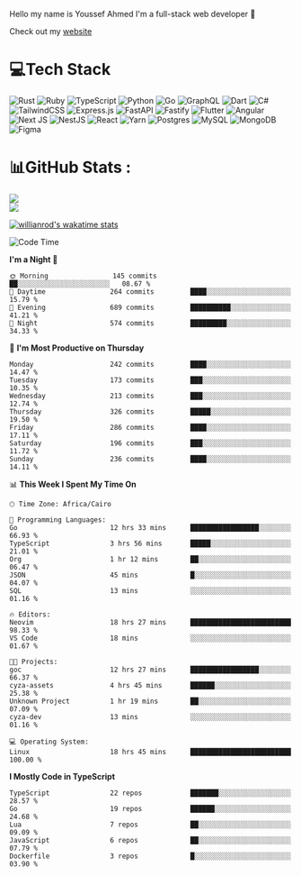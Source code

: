Hello my name is Youssef Ahmed I'm a full-stack web developer 👋

Check out my [website](https://youssefahmed.vercel.app)
 
# 💻Tech Stack

![Rust](https://img.shields.io/badge/rust-%23000000.svg?style=for-the-badge&logo=rust&logoColor=white) ![Ruby](https://img.shields.io/badge/ruby-%23CC342D.svg?style=for-the-badge&logo=ruby&logoColor=white) ![TypeScript](https://img.shields.io/badge/typescript-%23007ACC.svg?style=for-the-badge&logo=typescript&logoColor=white) ![Python](https://img.shields.io/badge/python-3670A0?style=for-the-badge&logo=python&logoColor=ffdd54) ![Go](https://img.shields.io/badge/go-%2300ADD8.svg?style=for-the-badge&logo=go&logoColor=white) ![GraphQL](https://img.shields.io/badge/-GraphQL-E10098?style=for-the-badge&logo=graphql&logoColor=white) ![Dart](https://img.shields.io/badge/dart-%230175C2.svg?style=for-the-badge&logo=dart&logoColor=white) ![C#](https://img.shields.io/badge/c%23-%23239120.svg?style=for-the-badge&logo=c-sharp&logoColor=white) ![TailwindCSS](https://img.shields.io/badge/tailwindcss-%2338B2AC.svg?style=for-the-badge&logo=tailwind-css&logoColor=white) ![Express.js](https://img.shields.io/badge/express.js-%23404d59.svg?style=for-the-badge&logo=express&logoColor=%2361DAFB) ![FastAPI](https://img.shields.io/badge/FastAPI-005571?style=for-the-badge&logo=fastapi) ![Fastify](https://img.shields.io/badge/fastify-%23000000.svg?style=for-the-badge&logo=fastify&logoColor=white) ![Flutter](https://img.shields.io/badge/Flutter-%2302569B.svg?style=for-the-badge&logo=Flutter&logoColor=white) ![Angular](https://img.shields.io/badge/angular-%23DD0031.svg?style=for-the-badge&logo=angular&logoColor=white) ![Next JS](https://img.shields.io/badge/Next-black?style=for-the-badge&logo=next.js&logoColor=white) ![NestJS](https://img.shields.io/badge/nestjs-%23E0234E.svg?style=for-the-badge&logo=nestjs&logoColor=white) ![React](https://img.shields.io/badge/react-%2320232a.svg?style=for-the-badge&logo=react&logoColor=%2361DAFB) ![Yarn](https://img.shields.io/badge/yarn-%232C8EBB.svg?style=for-the-badge&logo=yarn&logoColor=white) ![Postgres](https://img.shields.io/badge/postgres-%23316192.svg?style=for-the-badge&logo=postgresql&logoColor=white) ![MySQL](https://img.shields.io/badge/mysql-%2300f.svg?style=for-the-badge&logo=mysql&logoColor=white) ![MongoDB](https://img.shields.io/badge/MongoDB-%234ea94b.svg?style=for-the-badge&logo=mongodb&logoColor=white)     ![Figma](https://img.shields.io/badge/figma-%23F24E1E.svg?style=for-the-badge&logo=figma&logoColor=white)

# 📊GitHub Stats :

![](https://github-readme-stats.vercel.app/api?username=joetifa2003&theme=tokyonight&hide_border=false&include_all_commits=false&count_private=false)<br/>
![](https://github-readme-streak-stats.herokuapp.com/?user=joetifa2003&theme=tokyonight&hide_border=false)<br/>

[![willianrod's wakatime stats](https://github-readme-stats.vercel.app/api/wakatime?username=joetifa2003&layout=compact)](https://github.com/anuraghazra/github-readme-stats)
<!--START_SECTION:waka-->
![Code Time](http://img.shields.io/badge/Code%20Time-2%2C804%20hrs%2020%20mins-blue)

**I'm a Night 🦉** 

```text
🌞 Morning                145 commits         ██░░░░░░░░░░░░░░░░░░░░░░░   08.67 % 
🌆 Daytime                264 commits         ████░░░░░░░░░░░░░░░░░░░░░   15.79 % 
🌃 Evening                689 commits         ██████████░░░░░░░░░░░░░░░   41.21 % 
🌙 Night                  574 commits         █████████░░░░░░░░░░░░░░░░   34.33 % 
```
📅 **I'm Most Productive on Thursday** 

```text
Monday                   242 commits         ████░░░░░░░░░░░░░░░░░░░░░   14.47 % 
Tuesday                  173 commits         ███░░░░░░░░░░░░░░░░░░░░░░   10.35 % 
Wednesday                213 commits         ███░░░░░░░░░░░░░░░░░░░░░░   12.74 % 
Thursday                 326 commits         █████░░░░░░░░░░░░░░░░░░░░   19.50 % 
Friday                   286 commits         ████░░░░░░░░░░░░░░░░░░░░░   17.11 % 
Saturday                 196 commits         ███░░░░░░░░░░░░░░░░░░░░░░   11.72 % 
Sunday                   236 commits         ████░░░░░░░░░░░░░░░░░░░░░   14.11 % 
```


📊 **This Week I Spent My Time On** 

```text
🕑︎ Time Zone: Africa/Cairo

💬 Programming Languages: 
Go                       12 hrs 33 mins      █████████████████░░░░░░░░   66.93 % 
TypeScript               3 hrs 56 mins       █████░░░░░░░░░░░░░░░░░░░░   21.01 % 
Org                      1 hr 12 mins        ██░░░░░░░░░░░░░░░░░░░░░░░   06.47 % 
JSON                     45 mins             █░░░░░░░░░░░░░░░░░░░░░░░░   04.07 % 
SQL                      13 mins             ░░░░░░░░░░░░░░░░░░░░░░░░░   01.16 % 

🔥 Editors: 
Neovim                   18 hrs 27 mins      █████████████████████████   98.33 % 
VS Code                  18 mins             ░░░░░░░░░░░░░░░░░░░░░░░░░   01.67 % 

🐱‍💻 Projects: 
goc                      12 hrs 27 mins      █████████████████░░░░░░░░   66.37 % 
cyza-assets              4 hrs 45 mins       ██████░░░░░░░░░░░░░░░░░░░   25.38 % 
Unknown Project          1 hr 19 mins        ██░░░░░░░░░░░░░░░░░░░░░░░   07.09 % 
cyza-dev                 13 mins             ░░░░░░░░░░░░░░░░░░░░░░░░░   01.16 % 

💻 Operating System: 
Linux                    18 hrs 45 mins      █████████████████████████   100.00 % 
```

**I Mostly Code in TypeScript** 

```text
TypeScript               22 repos            ███████░░░░░░░░░░░░░░░░░░   28.57 % 
Go                       19 repos            ██████░░░░░░░░░░░░░░░░░░░   24.68 % 
Lua                      7 repos             ██░░░░░░░░░░░░░░░░░░░░░░░   09.09 % 
JavaScript               6 repos             ██░░░░░░░░░░░░░░░░░░░░░░░   07.79 % 
Dockerfile               3 repos             █░░░░░░░░░░░░░░░░░░░░░░░░   03.90 % 
```




<!--END_SECTION:waka-->
